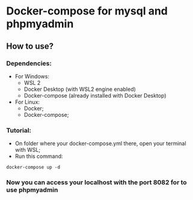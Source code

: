 # Docker-compose for mysql and phpmyadmin

## How to use?

### Dependencies:
 - For Windows:
    - WSL 2
    - Docker Desktop (with WSL2 engine enabled)
    - Docker-compose (already installed with Docker Desktop)
- For Linux:
    - Docker;
    - Docker-compose;

### Tutorial:
- On folder where your docker-compose.yml there, open your terminal with WSL;
- Run this command:
```console
docker-compose up -d
```
### Now you can access your localhost with the port 8082 for to use phpmyadmin

